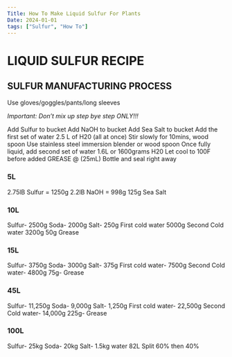 ```yaml
---
Title: How To Make Liquid Sulfur For Plants
Date: 2024-01-01
tags: ["Sulfur", "How To"]
---
```


# LIQUID SULFUR RECIPE

## SULFUR MANUFACTURING PROCESS 

Use gloves/goggles/pants/long sleeves

*Important: Don’t mix up step bye step ONLY!!!* 


Add Sulfur to bucket
Add NaOH to bucket
Add Sea Salt to bucket
Add the first set of water 2.5 L of H20 (all at once)
Stir slowly for 10mins, wood spoon
Use stainless steel immersion blender or wood spoon
Once fully liquid, add second set of water 1.6L or 1600grams H20
Let cool to 100F before added GREASE @ (25mL)
Bottle and seal right away

### 5L

2.75lB Sulfur = 1250g
2.2lB NaOH = 998g
125g Sea Salt 

### 10L

Sulfur- 2500g
Soda- 2000g
Salt- 250g
First cold water 5000g
Second Cold water 3200g
50g Grease

### 15L

Sulfur- 3750g
Soda- 3000g
Salt- 375g
First cold water- 7500g
Second Cold water-  4800g
75g- Grease

### 45L

Sulfur- 11,250g
Soda- 9,000g
Salt- 1,250g
First cold water- 22,500g
Second Cold water-  14,000g
225g- Grease

### 100L

Sulfur- 25kg
Soda- 20kg
Salt- 1.5kg
water 82L Split 60% then 40%


![]()
![]()
![]()
![]()
![]()
![]()
![]()
![]()
![]()
![]()
![]()
![]()
![]()
![]()
![]()
![]()
